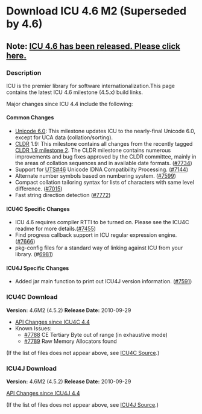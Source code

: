 # Download ICU 4.6 M2 (Superseded by 4.6)

## Note: [ICU 4.6 has been released. Please click here.](46.md)

### Description

ICU is the premier library for software internationalization.This page contains
the latest ICU 4.6 milestone (4.5.x) build links.

Major changes since ICU 4.4 include the following:

#### Common Changes

*   [Unicode 6.0](http://www.unicode.org/versions/Unicode6.0.0/): This milestone
    updates ICU to the nearly-final Unicode 6.0, except for UCA data
    (collation/sorting).
*   [CLDR](http://unicode.org/cldr) 1.9: This milestone contains all changes
    from the recently tagged [CLDR 1.9 milestone
    2](http://unicode.org/cldr/trac/milestone/1.9m2). The CLDR milestone
    contains numerous improvements and bug fixes approved by the CLDR committee,
    mainly in the areas of collation sequences and in available date formats.
    ([#7734](http://bugs.icu-project.org/trac/ticket/7734))
*   Support for [UTS#46](http://www.unicode.org/reports/tr46/) Unicode IDNA
    Compatibility Processing.
    ([#7144](http://bugs.icu-project.org/trac/ticket/7144))
*   Alternate number symbols based on numbering system.
    ([#7599](http://bugs.icu-project.org/trac/ticket/7599))
*   Compact collation tailoring syntax for lists of characters with same level
    difference. ([#7015](http://bugs.icu-project.org/trac/ticket/7015))
*   Fast string direction detection
    ([#7772](http://bugs.icu-project.org/trac/ticket/7772))

#### ICU4C Specific Changes

*   ICU 4.6 requires compiler RTTI to be turned on. Please see the ICU4C readme
    for more details.([#7455](http://bugs.icu-project.org/trac/ticket/7455))
*   Find progress callback support in ICU regular expression engine.
    ([#7666](http://bugs.icu-project.org/trac/ticket/7666))
*   pkg-config files for a standard way of linking against ICU from your
    library. (#[6981](http://bugs.icu-project.org/trac/ticket/6981))

#### ICU4J Specific Changes

*   Added jar main function to print out ICU4J version information.
    ([#7591](http://bugs.icu-project.org/trac/ticket/7591))

### ICU4C Download

**Version:** 4.6M2 (4.5.2)
**Release Date:** 2010-09-29

*   [API Changes since ICU4C 4.4](http://source.icu-project.org/repos/icu/icu/tags/milestone-4-5-1/APIChangeReport.html)
*   Known Issues:
    *   [#7788](http://bugs.icu-project.org/trac/ticket/7788) CE Tertiary Byte
        out of range (in exhaustive mode)
    *   [#7789](http://bugs.icu-project.org/trac/ticket/7789) Raw Memory
        Allocators found

(If the list of files does not appear above, see [ICU4C
Source](http://apps.icu-project.org/icu-jsp/downloadPage.jsp?ver=4.5.2&base=cs).)

### ICU4J Download

**Version:** 4.6M2 (4.5.2)
**Release Date:** 2010-09-29

[API Changes since ICU4J
4.4](http://source.icu-project.org/repos/icu/icu4j/tags/milestone-4-5-1/APIChangeReport.html)

(If the list of files does not appear above, see [ICU4J
Source](http://apps.icu-project.org/icu-jsp/downloadPage.jsp?ver=4.5.2&base=j).)

